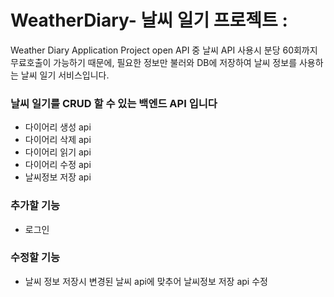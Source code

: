 # WeatherDiary- 날씨 일기 프로젝트 :
Weather Diary Application Project
open API 중 날씨 API 사용시 분당 60회까지 무료호출이 가능하기 때문에, 필요한 정보만 불러와 DB에 저장하여 날씨 정보를 사용하는 날씨 일기 서비스입니다.

### 날씨 일기를 CRUD 할 수 있는 백엔드 API 입니다
- 다이어리 생성 api
- 다이어리 삭제 api
- 다이어리 읽기 api
- 다이어리 수정 api
- 날씨정보 저장 api

### 추가할 기능
- 로그인

### 수정할 기능
- 날씨 정보 저장시 변경된 날씨 api에 맞추어 날씨정보 저장 api 수정
